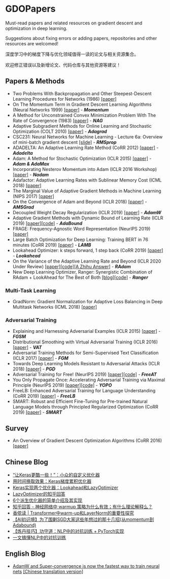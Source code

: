 # GDOPapers
Must-read papers and related resources on gradient descent and optimization in deep learning.

Suggestions about fixing errors or adding papers, repositories and other resources are welcomed!

深度学习中的梯度下降与优化领域值得一读的论文与相关资源集合。

欢迎修正错误以及新增论文、代码仓库与其他资源等建议！

## Papers & Methods
- Two Problems With Backpropagation and Other Steepest-Descent Learning Procedures for Networks (1986) [[paper]](https://www.researchgate.net/publication/243776424_Two_problems_with_backpropagation_and_other_steepest-descent_learning_procedures_for_networks)
- On The Momentum Term in Gradient Descent Learning Algorithms (Neural Networks 1999) [[paper]](http://www.columbia.edu/~nq6/publications/momentum.pdf) - ***Momentum***
- A Method for Unconstrained Convex Minimization Problem With The Rate of Convergence (1983) [[paper]](https://www.researchgate.net/publication/260365606_A_method_for_unconstrained_convex_minimization_problem_with_the_rate_of_convergence) - ***NAG***
- Adaptive Subgradient Methods for Online Learning and Stochastic Optimization (COLT 2010) [[paper]](https://www.researchgate.net/publication/220320677_Adaptive_Subgradient_Methods_for_Online_Learning_and_Stochastic_Optimization) - ***Adagrad***
- CSC231: Neural Networks for Machine Learning - Lecture 6a: Overview of mini-batch gradient descent	[[slide]](http://www.cs.toronto.edu/~tijmen/csc321/slides/lecture_slides_lec6.pdf) - ***RMSprop***
- ADADELTA: An Adaptive Learning Rate Method (CoRR 2012) [[paper]](https://arxiv.org/abs/1212.5701) - ***Adadelta***
- Adam: A Method for Stochastic Optimization (ICLR 2015) [[paper]](https://arxiv.org/abs/1412.6980) - ***Adam & AdaMax***
- Incorporating Nesterov Momentum into Adam (ICLR 2016 Workshop) [[paper]](https://openreview.net/forum?id=OM0jvwB8jIp57ZJjtNEZ&noteId=OM0jvwB8jIp57ZJjtNEZ) - ***Nadam***
- Adafactor: Adaptive Learning Rates with Sublinear Memory Cost (ICML 2018) [[paper]](http://proceedings.mlr.press/v80/shazeer18a.html)
- The Marginal Value of Adaptive Gradient Methods in Machine Learning (NIPS 2017) [[paper]](https://arxiv.org/abs/1705.08292)
- On the Convergence of Adam and Beyond (ICLR 2018) [[paper]](https://openreview.net/forum?id=ryQu7f-RZ) - ***AMSGrad***
- Decoupled Weight Decay Regularization (ICLR 2019) [[paper]](https://arxiv.org/abs/1711.05101) - ***AdamW***
- Adaptive Gradient Methods with Dynamic Bound of Learning Rate (ICLR 2019) [[paper]](https://openreview.net/forum?id=Bkg3g2R9FX)[[code]](https://github.com/Luolc/AdaBound)  - ***AdaBound***
- FRAGE: Frequency-Agnostic Word Representation (NeurIPS 2019) [[paper]](http://papers.nips.cc/paper/7408-frage-frequency-agnostic-word-representation)
- Large Batch Optimization for Deep Learning: Training BERT in 76 minutes (CoRR 2019) [[paper]](https://arxiv.org/abs/1904.00962) - ***LAMB***
- Lookahead Optimizer: k steps forward, 1 step back (CoRR 2019) [[paper]](https://arxiv.org/abs/1907.08610) - ***Lookahead***
- On the Variance of the Adaptive Learning Rate and Beyond (ICLR 2020 Under Review) [[paper]](https://arxiv.org/abs/1908.03265)[[code]](https://github.com/LiyuanLucasLiu/RAdam)[[A Zhihu Answer]](https://www.zhihu.com/question/340834465/answer/810512064) - ***RAdam***
- New Deep Learning Optimizer, Ranger: Synergistic Combination of RAdam + LookAhead for The Best of Both [[blog]](https://medium.com/@lessw/new-deep-learning-optimizer-ranger-synergistic-combination-of-radam-lookahead-for-the-best-of-2dc83f79a48d)[[code]](https://github.com/lessw2020/Ranger-Deep-Learning-Optimizer) - ***Ranger***

### Multi-Task Learning
- GradNorm: Gradient Normalization for Adaptive Loss Balancing in Deep Multitask Networks (ICML 2018) [[paper]](http://proceedings.mlr.press/v80/chen18a.html)

### Adversarial Training
- Explaining and Harnessing Adversarial Examples (ICLR 2015) [[paper]](https://arxiv.org/abs/1412.6572) - ***FGSM***
- Distributional Smoothing with Virtual Adversarial Training (ICLR 2016) [[paper]](https://arxiv.org/abs/1507.00677) - ***VAT***
- Adversarial Training Methods for Semi-Supervised Text Classification (ICLR 2017) [[paper]](https://arxiv.org/abs/1605.07725) - ***FGM***
- Towards Deep Learning Models Resistant to Adversarial Attacks (ICLR 2018) [[paper]](https://arxiv.org/abs/1706.06083) - ***PGD***
- Adversarial Training for Free! (NeurIPS 2019) [[paper]](https://arxiv.org/abs/1904.12843)[[code]](https://github.com/mahyarnajibi/FreeAdversarialTraining/) - ***FreeAT***
- You Only Propagate Once: Accelerating Adversarial Training via Maximal Principle (NeurIPS 2019) [[paper]](https://arxiv.org/abs/1905.00877)[[code]](https://github.com/a1600012888/YOPO-You-Only-Propagate-Once) - ***YOPO***
- FreeLB: Enhanced Adversarial Training for Language Understanding (CoRR 2019) [[paper]](https://arxiv.org/abs/1909.11764) - ***FreeLB***
- SMART: Robust and Efficient Fine-Tuning for Pre-trained Natural Language Models through Principled Regularized Optimization (CoRR 2019) [[paper]](https://arxiv.org/abs/1911.03437) - ***SMART***
## Survey
- An Overview of Gradient Descent Optimization Algorithms (CoRR 2016) [[paper]](https://arxiv.org/abs/1609.04747)

## Chinese Blog
- [“让Keras更酷一些！”：小众的自定义优化器](https://kexue.fm/archives/5879)
- [用时间换取效果：Keras梯度累积优化器](https://kexue.fm/archives/6794)
- [Keras实现两个优化器：Lookahead和LazyOptimizer](https://kexue.fm/archives/6869)
- [LazyOptimizer的知乎回答](https://www.zhihu.com/question/265357659/answer/580469438)
- [6个派生优化器的简单介绍及其实现](https://kexue.fm/archives/7094)
- [知乎回答 - 神经网络中 warmup 策略为什么有效；有什么理论解释么？](https://www.zhihu.com/question/338066667/answer/771252708)
- [香侬读 | Transformer中warm-up和LayerNorm的重要性探究](https://zhuanlan.zhihu.com/p/84614490)
- [【AI初识境】为了围剿SGD大家这些年想过的那十几招(从momentum到Adabound)](https://zhuanlan.zhihu.com/p/57860231)
- [【炼丹技巧】功守道：NLP中的对抗训练 + PyTorch实现](https://zhuanlan.zhihu.com/p/91269728)
- [一文搞懂NLP中的对抗训练](https://zhuanlan.zhihu.com/p/103593948?utm_source=wechat_session&utm_medium=social&utm_oi=56756566753280)

## English Blog
- [AdamW and Super-convergence is now the fastest way to train neural nets](https://www.fast.ai/2018/07/02/adam-weight-decay/) [[Chinese translation version]](https://www.jiqizhixin.com/articles/2018-07-03-14)
